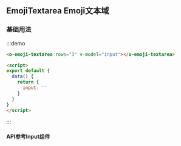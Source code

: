 ## EmojiTextarea Emoji文本域

### 基础用法

:::demo
```html
<o-emoji-textarea rows="3" v-model="input"></o-emoji-textarea>

<script>
export default {
  data() {
    return {
      input: ''
    }
  }
}
</script>
```
:::

#### API参考Input组件